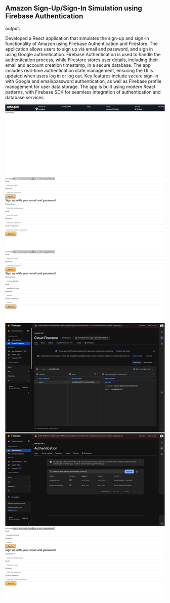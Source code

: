 ## Amazon Sign-Up/Sign-In Simulation using Firebase Authentication
output:

Developed a React application that simulates the sign-up and sign-in functionality of Amazon using Firebase Authentication and Firestore. The application allows users to sign up via email and password, and sign in using Google authentication. Firebase Authentication is used to handle the authentication process, while Firestore stores user details, including their email and account creation timestamp, in a secure database. The app includes real-time authentication state management, ensuring the UI is updated when users log in or log out. Key features include secure sign-in with Google and email/password authentication, as well as Firebase profile management for user data storage. The app is built using modern React patterns, with Firebase SDK for seamless integration of authentication and database services.

![Reference1](./readmefiles/amazon1.png)
![Reference1](./readmefiles/amazon2.png)
![Reference1](./readmefiles/amazon3.png)
![Reference1](./readmefiles/amazon4.png)
![Reference1](./readmefiles/amazon5.png)
![Reference1](./readmefiles/amazon6.png)